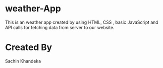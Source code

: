 # weather-App
This is an weather app created by using HTML, CSS , basic JavaScript and API calls for fetching data from server to our website.
# Created By
Sachin Khandeka
